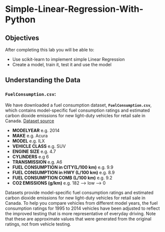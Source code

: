 # Simple-Linear-Regression-With-Python



## Objectives

After completing this lab you will be able to:

*   Use scikit-learn to implement simple Linear Regression
*   Create a model, train it, test it and use the model


## Understanding the Data

### `FuelConsumption.csv`:

We have downloaded a fuel consumption dataset, **`FuelConsumption.csv`**, which contains model-specific fuel consumption ratings and estimated carbon dioxide emissions for new light-duty vehicles for retail sale in Canada. [Dataset source](http://open.canada.ca/data/en/dataset/98f1a129-f628-4ce4-b24d-6f16bf24dd64?utm_medium=Exinfluencer&utm_source=Exinfluencer&utm_content=000026UJ&utm_term=10006555&utm_id=NA-SkillsNetwork-Channel-SkillsNetworkCoursesIBMDeveloperSkillsNetworkML0101ENSkillsNetwork20718538-2022-01-01)

*   **MODELYEAR** e.g. 2014
*   **MAKE** e.g. Acura
*   **MODEL** e.g. ILX
*   **VEHICLE CLASS** e.g. SUV
*   **ENGINE SIZE** e.g. 4.7
*   **CYLINDERS** e.g 6
*   **TRANSMISSION** e.g. A6
*   **FUEL CONSUMPTION in CITY(L/100 km)** e.g. 9.9
*   **FUEL CONSUMPTION in HWY (L/100 km)** e.g. 8.9
*   **FUEL CONSUMPTION COMB (L/100 km)** e.g. 9.2
*   **CO2 EMISSIONS (g/km)** e.g. 182   --> low --> 0

Datasets provide model-specific fuel consumption ratings and estimated carbon dioxide emissions for new light-duty vehicles for retail sale in Canada.
To help you compare vehicles from different model years, the fuel consumption ratings for 1995 to 2014 vehicles have been adjusted to reflect the improved testing that is more representative of everyday driving. Note that these are approximate values that were generated from the original ratings, not from vehicle testing.

